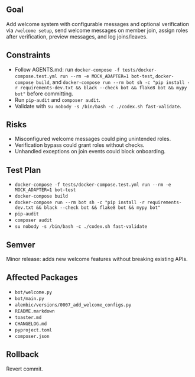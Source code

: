 ## Goal
Add welcome system with configurable messages and optional verification via `/welcome setup`, send welcome messages on member join, assign roles after verification, preview messages, and log joins/leaves.

## Constraints
- Follow AGENTS.md: run `docker-compose -f tests/docker-compose.test.yml run --rm -e MOCK_ADAPTER=1 bot-test`, `docker-compose build`, and `docker-compose run --rm bot sh -c "pip install -r requirements-dev.txt && black --check bot && flake8 bot && mypy bot"` before committing.
- Run `pip-audit` and `composer audit`.
- Validate with `su nobody -s /bin/bash -c ./codex.sh fast-validate`.

## Risks
- Misconfigured welcome messages could ping unintended roles.
- Verification bypass could grant roles without checks.
- Unhandled exceptions on join events could block onboarding.

## Test Plan
- `docker-compose -f tests/docker-compose.test.yml run --rm -e MOCK_ADAPTER=1 bot-test`
- `docker-compose build`
- `docker-compose run --rm bot sh -c "pip install -r requirements-dev.txt && black --check bot && flake8 bot && mypy bot"`
- `pip-audit`
- `composer audit`
- `su nobody -s /bin/bash -c ./codex.sh fast-validate`

## Semver
Minor release: adds new welcome features without breaking existing APIs.

## Affected Packages
- `bot/welcome.py`
- `bot/main.py`
- `alembic/versions/0007_add_welcome_configs.py`
- `README.markdown`
- `toaster.md`
- `CHANGELOG.md`
- `pyproject.toml`
- `composer.json`

## Rollback
Revert commit.
